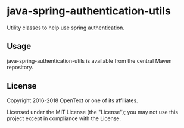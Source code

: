 # java-spring-authentication-utils

Utility classes to help use spring authentication.

## Usage

java-spring-authentication-utils is available from the central Maven repository.

## License

Copyright 2016-2018 OpenText or one of its affiliates.

Licensed under the MIT License (the "License"); you may not use this project except in compliance with the License.

